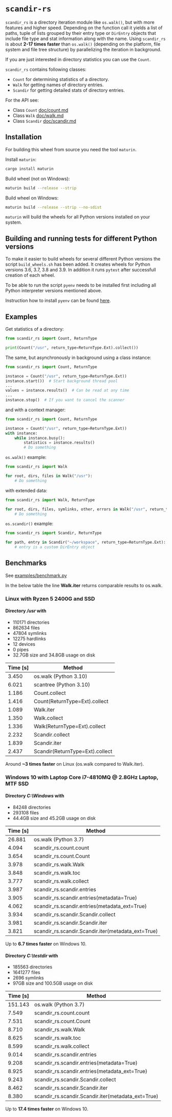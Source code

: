 # `scandir-rs`

``scandir_rs`` is a directory iteration module like ``os.walk()``, but with more features and higher speed. Depending on the function call
it yields a list of paths, tuple of lists grouped by their entry type or ``DirEntry`` objects that include file type and stat information along
with the name. Using ``scandir_rs`` is about **2-17 times faster** than ``os.walk()`` (depending on the platform, file system and file tree structure)
by parallelizing the iteration in background.

If you are just interested in directory statistics you can use the ``Count``.

``scandir_rs`` contains following classes:

- ``Count`` for determining statistics of a directory.
- ``Walk`` for getting names of directory entries.
- ``Scandir`` for getting detailed stats of directory entries.

For the API see:

- Class ``Count`` [doc/count.md](https://github.com/brmmm3/scandir-rs/blob/master/doc/count.md)
- Class ``Walk`` [doc/walk.md](https://github.com/brmmm3/scandir-rs/blob/master/doc/walk.md)
- Class ``Scandir`` [doc/scandir.md](https://github.com/brmmm3/scandir-rs/blob/master/doc/scandir.md)

## Installation

For building this wheel from source you need the tool ``maturin``.

Install ``maturin``:

```sh
cargo install maturin
```

Build wheel (not on Windows):

```sh
maturin build --release --strip
```

Build wheel on Windows:

```sh
maturin build --release --strip --no-sdist
```

``maturin`` will build the wheels for all Python versions installed on your system.

## Building and running tests for different Python versions

To make it easier to build wheels for several different Python versions the script ``build_wheels.sh`` has been added.
It creates wheels for Python versions 3.6, 3.7, 3.8 and 3.9. In addition it runs ``pytest`` after successfull creation of each wheel.

To be able to run the script ``pyenv`` needs to be installed first including all Python interpreter versions mentioned above.

Instruction how to install ``pyenv`` can be found [here](https://github.com/pyenv/pyenv).

## Examples

Get statistics of a directory:

```python
from scandir_rs import Count, ReturnType

print(Count("/usr", return_type=ReturnType.Ext).collect())
```

The same, but asynchronously in background using a class instance:

```python
from scandir_rs import Count, ReturnType

instance = Count("/usr", return_type=ReturnType.Ext))
instance.start())  # Start background thread pool
...
values = instance.results()  # Can be read at any time
...
instance.stop()  # If you want to cancel the scanner
```

and with a context manager:

```python
from scandir_rs import Count, ReturnType

instance = Count("/usr", return_type=ReturnType.Ext))
with instance:
    while instance.busy():
        statistics = instance.results()
        # Do something
```

``os.walk()`` example:

```python
from scandir_rs import Walk

for root, dirs, files in Walk("/usr"):
    # Do something
```

with extended data:

```python
from scandir_rs import Walk, ReturnType

for root, dirs, files, symlinks, other, errors in Walk("/usr", return_type=ReturnType.Ext):
    # Do something
```

``os.scandir()`` example:

```python
from scandir_rs import Scandir, ReturnType

for path, entry in Scandir("~/workspace", return_type=ReturnType.Ext):
    # entry is a custom DirEntry object
```

## Benchmarks

See [examples/benchmark.py](https://github.com/brmmm3/scandir-rs/blob/master/examples/benchmark.py)

In the below table the line **Walk.iter** returns comparable
results to os.walk.

### Linux with Ryzen 5 2400G and SSD

#### Directory */usr* with

- 110171 directories
- 862634 files
- 47804 symlinks
- 12275 hardlinks
- 12 devices
- 0 pipes
- 32.7GB size and 34.8GB usage on disk

| Time [s] | Method                          |
| -------- | ------------------------------- |
| 3.450    | os.walk (Python 3.10)           |
| 6.021    | scantree (Python 3.10)          |
| 1.186    | Count.collect                   |
| 1.416    | Count(ReturnType=Ext).collect   |
| 1.089    | Walk.iter                       |
| 1.350    | Walk.collect                    |
| 1.336    | Walk(ReturnType=Ext).collect    |
| 2.232    | Scandir.collect                 |
| 1.839    | Scandir.iter                    |
| 2.437    | Scandir(ReturnType=Ext).collect |

Around **~3 times faster** on Linux (os.walk compared to Walk.iter).

### Windows 10 with Laptop Core i7-4810MQ @ 2.8GHz Laptop, MTF SSD

#### Directory *C:\Windows* with

- 84248 directories
- 293108 files
- 44.4GB size and 45.2GB usage on disk

| Time [s] | Method                                             |
| -------- | -------------------------------------------------- |
| 26.881   | os.walk (Python 3.7)                               |
| 4.094    | scandir_rs.count.count                             |
| 3.654    | scandir_rs.count.Count                             |
| 3.978    | scandir_rs.walk.Walk                               |
| 3.848    | scandir_rs.walk.toc                                |
| 3.777    | scandir_rs.walk.collect                            |
| 3.987    | scandir_rs.scandir.entries                         |
| 3.905    | scandir_rs.scandir.entries(metadata=True)          |
| 4.062    | scandir_rs.scandir.entries(metadata_ext=True)      |
| 3.934    | scandir_rs.scandir.Scandir.collect                 |
| 3.981    | scandir_rs.scandir.Scandir.iter                    |
| 3.821    | scandir_rs.scandir.Scandir.iter(metadata_ext=True) |

Up to **6.7 times faster** on Windows 10.

#### Directory *C:\testdir* with

- 185563 directories
- 1641277 files
- 2696 symlinks
- 97GB size and 100.5GB usage on disk

| Time [s] | Method                                             |
| -------- | -------------------------------------------------- |
| 151.143  | os.walk (Python 3.7)                               |
| 7.549    | scandir_rs.count.count                             |
| 7.531    | scandir_rs.count.Count                             |
| 8.710    | scandir_rs.walk.Walk                               |
| 8.625    | scandir_rs.walk.toc                                |
| 8.599    | scandir_rs.walk.collect                            |
| 9.014    | scandir_rs.scandir.entries                         |
| 9.208    | scandir_rs.scandir.entries(metadata=True)          |
| 8.925    | scandir_rs.scandir.entries(metadata_ext=True)      |
| 9.243    | scandir_rs.scandir.Scandir.collect                 |
| 8.462    | scandir_rs.scandir.Scandir.iter                    |
| 8.380    | scandir_rs.scandir.Scandir.iter(metadata_ext=True) |

Up to **17.4 times faster** on Windows 10.

